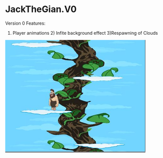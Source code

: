 # JackTheGian.V0
Version 0 Features:
1) Player animations 2) Infite background effect 3)Respawning of Clouds

![alt text](https://github.com/rahulbanerjee26/JackTheGian.V0/blob/master/Screenshot.JPG)
